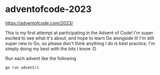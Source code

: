 # adventofcode-2023
https://adventofcode.com/2023/

This is my first attempt at participating in the Advent of Code!
I'm super excited to see what it's about, and hope to learn Go alongside it!
I'm still super new to Go, so please don't think anything I do is best practice, I'm simply doing my best with the bits I know :D 

Run each advent like the following
```shell
go run advent/1
```

